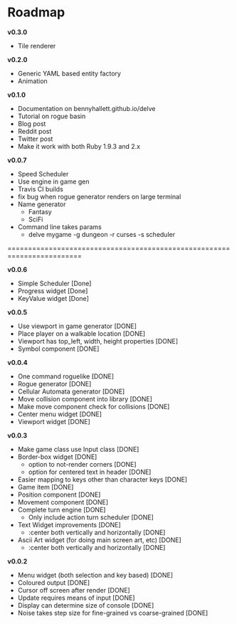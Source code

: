 Roadmap
=======

**v0.3.0**

* Tile renderer

**v0.2.0**

* Generic YAML based entity factory
* Animation

**v0.1.0**

* Documentation on bennyhallett.github.io/delve
* Tutorial on rogue basin
* Blog post
* Reddit post
* Twitter post
* Make it work with both Ruby 1.9.3 and 2.x

**v0.0.7**

* Speed Scheduler
* Use engine in game gen
* Travis CI builds
* fix bug when rogue generator renders on large terminal
* Name generator
  - Fantasy
  - SciFi
* Command line takes params
  * delve mygame -g dungeon -r curses -s scheduler

========================================================================

**v0.0.6**

* Simple Scheduler [Done]
* Progress widget [Done]
* KeyValue widget [Done]

**v0.0.5**

* Use viewport in game generator [DONE]
* Place player on a walkable location [DONE]
* Viewport has top_left, width, height properties [DONE]
* Symbol component [DONE]

**v0.0.4**

* One command roguelike [DONE]
* Rogue generator [DONE]
* Cellular Automata generator [DONE]
* Move collision component into library [DONE]
* Make move component check for collisions [DONE]
* Center menu widget [DONE]
* Viewport widget [DONE]

**v0.0.3**

* Make game class use Input class [DONE]
* Border-box widget [DONE]
  * option to not-render corners [DONE]
  * option for centered text in header [DONE]
* Easier mapping to keys other than character keys [DONE]
* Game item [DONE]
* Position component [DONE]
* Movement component [DONE]
* Complete turn engine [DONE]
  * Only include action turn scheduler [DONE]
* Text Widget improvements [DONE]
  * :center both vertically and horizontally [DONE]
* Ascii Art widget (for doing main screen art, etc) [DONE]
  * :center both vertically and horizontally [DONE]

**v0.0.2**

* Menu widget (both selection and key based) [DONE]
* Coloured output [DONE]
* Cursor off screen after render [DONE]
* Update requires means of input [DONE]
* Display can determine size of console [DONE]
* Noise takes step size for fine-grained vs coarse-grained [DONE]

